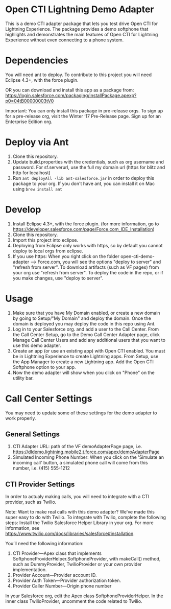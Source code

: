 # Open CTI Lightning Demo Adapter

This is a demo CTI adapter package that lets you test drive Open CTI for Lightning Experience. 
The package provides a demo softphone that highlights and demonstrates the main features of Open CTI for Lightning Experience without even connecting to a phone system. 


# Dependencies

You will need ant to deploy. To contribute to this project you will need Eclipse 4.3+, with the force plugin.

OR you can download and install this app as a package from: https://login.salesforce.com/packaging/installPackage.apexp?p0=04tB00000003tV0 

Important: You can only install this package in pre-release orgs. To sign up for a pre-release org, visit the Winter  ’17 Pre-Release page. Sign up for an Enterprise Edition org. 

# Deploy via Ant

1. Clone this repository.
2. Update build.properties with the credentials, such as org username and password. For sf.serverurl, use the full my domain url (https for blitz and http for localhost)
3. Run `ant deployAll -lib ant-salesforce.jar` in order to deploy this package to your org. If you don't have ant, you can install it on Mac using `brew install ant`


# Develop

1. Install Eclipse 4.3+, with the force plugin. (for more information, go to https://developer.salesforce.com/page/Force.com_IDE_Installation)
2. Clone this repository.
3. Import this project into eclipse.
4. Deploying from Eclipse only works with https, so by default you cannot deploy to local orgs from eclipse.
5. If you use https: When you right click on the folder open-cti-demo-adapter --> Force.com, you will see the options "deploy to server" and "refresh from server". To download artifacts (such as VF pages) from your org use "refresh from server". To deploy the code in the repo, or if you make changes, use "deploy to server".

# Usage

1. Make sure that you have My Domain enabled, or create a new domain by going to Setup/"My Domain" and deploy the domain. Once the domain is deployed you may deploy the code in this repo using Ant. 
2. Log in to your Salesforce org. and add a user to the Call Center.
From the Call Center Setup, go to the Demo Call Center Adapter page, click Manage Call Center Users and add any additional users that you want to use this demo adapter. 
4. Create an app (or use an existing app) with Open CTI enabled. You must be in Lightning Experience to create Lightning apps. 
From Setup, use the App Manager to create a new Lightning app. 
Add the Open CTI Softphone option to your app. 
5. Now the demo adapter will show when you click on "Phone" on the utility bar.

# Call Center Settings

You may need to update some of these settings for the demo adapter to work properly.

## General Settings

1. CTI Adapter URL: path of the VF demoAdapterPage page, i.e. https://dldemo.lightning.mobile2.t.force.com/apex/demoAdapterPage 
2. Simulated Incoming Phone Number: When you click on the 'Simulate an incoming call' button, a simulated phone call will come from this number, i.e. (415) 555-1212

## CTI Provider Settings
In order to actualy making calls, you will need to integrate with a CTI provider, such as Twilio.

Note: Want to make real calls with this demo adapter? We’ve made this super easy to do with Twilio. To integrate with Twilio, complete the following steps:
Install the Twilio Salesforce Helper Library in your org. For more information, see https://www.twilio.com/docs/libraries/salesforce#installation. 

You’ll need the following information:

1. CTI Provider—Apex class that implements SoftphoneProviderHelper.SoftphoneProvider, with makeCall() method, such as DummyProvider, TwilioProvider or your own provider implementation.
2. Provider Account—Provider account ID.
3. Provider Auth Token—Provider authorization token.
4. Provider Caller Number—Origin phone number

In your Salesforce org, edit the Apex class SoftphoneProviderHelper. In the inner class TwilioProvider, uncomment the code related to Twilio. 
